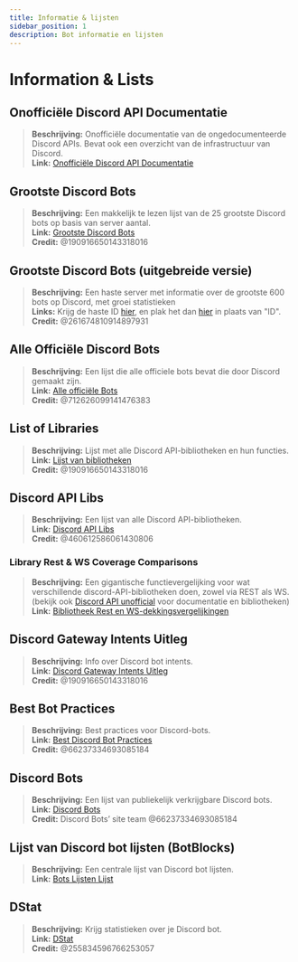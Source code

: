 ```yaml
---
title: Informatie & lijsten
sidebar_position: 1
description: Bot informatie en lijsten
---
```


# Information & Lists

## Onofficiële Discord API Documentatie
> **Beschrijving:** Onofficiële documentatie van de ongedocumenteerde Discord APIs. Bevat ook een overzicht van de infrastructuur van Discord.  <br/>
**Link:** [Onofficiële Discord API Documentatie](https://luna.gitlab.io/discord-unofficial-docs/)

## Grootste Discord Bots
> **Beschrijving:** Een makkelijk te lezen lijst van de 25 grootste Discord bots op basis van server aantal.   <br/>
**Link:** [Grootste Discord Bots](https://gist.github.com/advaith1/451dcbca2d7c3503d4f48d63eb918cb0)   <br/>
**Credit:** @190916650143318016

## Grootste Discord Bots (uitgebreide versie)
> **Beschrijving:** Een haste server met informatie over de grootste 600 bots op Discord, met groei statistieken <br/>
**Links:** Krijg de haste ID [hier](https://unbelievaboat.com/api/botlist), en plak het dan [hier](https://haste.unbelievaboat.com/ID) in plaats van "ID".  <br/>
**Credit:** @261674810914897931

## Alle Officiële Discord Bots
> **Beschrijving:** Een lijst die alle officiele bots bevat die door Discord gemaakt zijn.   <br/>
**Link:** [Alle officiële Bots](https://gist.github.com/GeneralSadaf/e58edfb8158df2680aa90ae897c2e327)   <br/>
**Credit:** @712626099141476383

## List of Libraries
> **Beschrijving:** Lijst met alle Discord API-bibliotheken en hun functies.   <br/>
**Link:** [Lijst van bibliotheken](https://libs.advaith.io/)   <br/>
**Credit:** @190916650143318016

## Discord API Libs
> **Beschrijving:** Een lijst van alle Discord API-bibliotheken.  <br/>
**Link:** [Discord API Libs](https://github.com/apacheli/discord-api-libs)  <br/>
**Credit:** @460612586061430806

### Library Rest & WS Coverage Comparisons
> **Beschrijving:** Een gigantische functievergelijking voor wat verschillende discord-API-bibliotheken doen, zowel via REST als WS.   <br/>
(bekijk ook [Discord API unofficial](https://discordapi.com/unofficial/) voor documentatie en bibliotheken)   <br/>
**Link:** [Bibliotheek Rest en WS-dekkingsvergelijkingen](https://discordapi.com/unofficial/comparison.html) 

## Discord Gateway Intents Uitleg
> **Beschrijving:** Info over Discord bot intents.  <br/>
**Link:** [Discord Gateway Intents Uitleg](https://gist.github.com/advaith1/e69bcc1cdd6d0087322734451f15aa2f)  <br/>
**Credit:** @190916650143318016

## Best Bot Practices
> **Beschrijving:** Best practices voor Discord-bots.   <br/>
**Link:** [Best Discord Bot Practices](https://github.com/meew0/discord-bot-best-practices)   <br/>
**Credit:** @66237334693085184

## Discord Bots
> **Beschrijving:** Een lijst van publiekelijk verkrijgbare Discord bots.   <br/>
**Link:** [Discord Bots](https://discord.bots.gg/)   <br/>
**Credit:** Discord Bots’ site team @66237334693085184

## Lijst van Discord bot lijsten (BotBlocks)
> **Beschrijving:** Een centrale lijst van Discord bot lijsten.   <br/>
**Link:** [Bots Lijsten Lijst](https://botblock.org/lists) 

## DStat
> **Beschrijving:** Krijg statistieken over je Discord bot.   <br/>
**Link:** [DStat](https://github.com/benricheson101/dstat) <br/>
**Credit:** @255834596766253057
